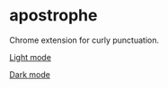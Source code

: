 # apostrophe
Chrome extension for curly punctuation.

[Light mode](images/apostrophe-screenshot-light.png)

[Dark mode](images/apostrophe-screenshot-dark.png)
